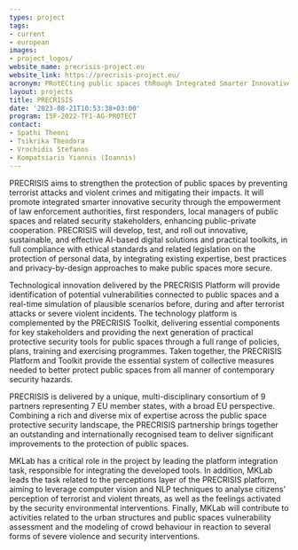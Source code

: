 ```yaml
---
types: project
tags:
- current
- european
images:
- project_logos/
website_name: precrisis-project.eu
website_link: https://precrisis-project.eu/
acronym: PRotECting public spaces thRough Integrated Smarter Innovative Security
layout: projects
title: PRECRISIS
date: '2023-08-21T10:53:38+03:00'
program: ISF-2022-TF1-AG-PROTECT
contact: 
- Spathi Theoni
- Tsikrika Theodora
- Vrochidis Stefanos
- Kompatsiaris Yiannis (Ioannis)
---
```

<p>
PRECRISIS aims to strengthen the protection of public spaces by preventing terrorist attacks and violent crimes and mitigating their impacts. It will promote integrated smarter innovative security through the empowerment of law enforcement authorities, first responders, local managers of public spaces and related security stakeholders, enhancing public-private cooperation. PRECRISIS will develop, test, and roll out innovative, sustainable, and effective AI-based digital solutions and practical toolkits, in full compliance with ethical standards and related legislation on the protection of personal data, by integrating existing expertise, best practices and privacy-by-design approaches to make public spaces more secure. 
</p>
<p>
Technological innovation delivered by the PRECRISIS Platform will provide identification of potential vulnerabilities connected to public spaces and a real-time simulation of plausible scenarios before, during and after terrorist attacks or severe violent incidents. The technology platform is complemented by the PRECRISIS Toolkit, delivering essential components for key stakeholders and providing the next generation of practical protective security tools for public spaces through a full range of policies, plans, training and exercising programmes. Taken together, the PRECRISIS Platform and Toolkit provide the essential system of collective measures needed to better protect public spaces from all manner of contemporary security hazards. 
</p>
<p>
PRECRISIS is delivered by a unique, multi-disciplinary consortium of 9 partners representing 7 EU member states, with a broad EU perspective. Combining a rich and diverse mix of expertise across the public space protective security landscape, the PRECRISIS partnership brings together an outstanding and internationally recognised team to deliver significant improvements to the protection of public spaces.
</p>
<p>
MKLab has a critical role in the project by leading the platform integration task, responsible for integrating the developed tools. In addition, MKLab leads the task related to the perceptions layer of the PRECRISIS platform, aiming to leverage computer vision and NLP techniques to analyse citizens’ perception of terrorist and violent threats, as well as the feelings activated by the security environmental interventions. Finally, MKLab will contribute to activities related to the urban structures and public spaces vulnerability assessment and the modeling of crowd behaviour in reaction to several forms of severe violence and security interventions.
</p>